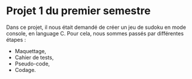 # Projet 1 du premier semestre
Dans ce projet, il nous était demandé de créer un jeu de sudoku en mode console, en language C. Pour cela, nous sommes passés par différentes étapes :
- Maquettage,
- Cahier de tests,
- Pseudo-code,
- Codage.